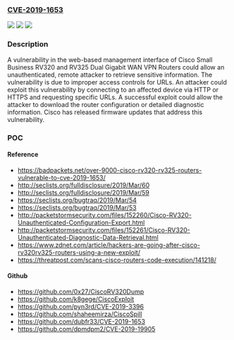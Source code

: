 ### [CVE-2019-1653](https://cve.mitre.org/cgi-bin/cvename.cgi?name=CVE-2019-1653)
![](https://img.shields.io/static/v1?label=Product&message=Cisco%20Small%20Business%20RV%20Series%20Router%20Firmware%20&color=blue)
![](https://img.shields.io/static/v1?label=Version&message=n%2Fa&color=blue)
![](https://img.shields.io/static/v1?label=Vulnerability&message=CWE-284&color=brighgreen)

### Description

A vulnerability in the web-based management interface of Cisco Small Business RV320 and RV325 Dual Gigabit WAN VPN Routers could allow an unauthenticated, remote attacker to retrieve sensitive information. The vulnerability is due to improper access controls for URLs. An attacker could exploit this vulnerability by connecting to an affected device via HTTP or HTTPS and requesting specific URLs. A successful exploit could allow the attacker to download the router configuration or detailed diagnostic information. Cisco has released firmware updates that address this vulnerability.

### POC

#### Reference
- https://badpackets.net/over-9000-cisco-rv320-rv325-routers-vulnerable-to-cve-2019-1653/
- http://seclists.org/fulldisclosure/2019/Mar/60
- http://seclists.org/fulldisclosure/2019/Mar/59
- https://seclists.org/bugtraq/2019/Mar/54
- https://seclists.org/bugtraq/2019/Mar/53
- http://packetstormsecurity.com/files/152260/Cisco-RV320-Unauthenticated-Configuration-Export.html
- http://packetstormsecurity.com/files/152261/Cisco-RV320-Unauthenticated-Diagnostic-Data-Retrieval.html
- https://www.zdnet.com/article/hackers-are-going-after-cisco-rv320rv325-routers-using-a-new-exploit/
- https://threatpost.com/scans-cisco-routers-code-execution/141218/

#### Github
- https://github.com/0x27/CiscoRV320Dump
- https://github.com/k8gege/CiscoExploit
- https://github.com/pyn3rd/CVE-2019-3396
- https://github.com/shaheemirza/CiscoSpill
- https://github.com/dubfr33/CVE-2019-1653
- https://github.com/dpmdpm2/CVE-2019-19905

